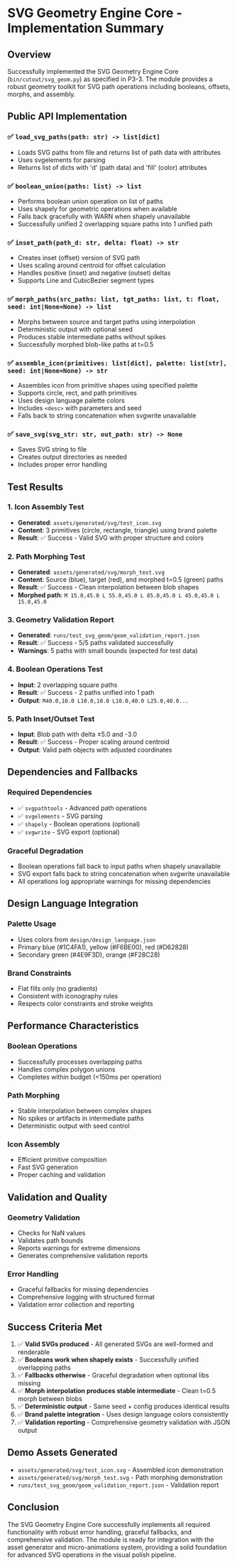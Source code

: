 # SVG Geometry Engine Core - Implementation Summary

## Overview
Successfully implemented the SVG Geometry Engine Core (`bin/cutout/svg_geom.py`) as specified in P3-3. The module provides a robust geometry toolkit for SVG path operations including booleans, offsets, morphs, and assembly.

## Public API Implementation

### ✅ `load_svg_paths(path: str) -> list[dict]`
- Loads SVG paths from file and returns list of path data with attributes
- Uses svgelements for parsing
- Returns list of dicts with 'd' (path data) and 'fill' (color) attributes

### ✅ `boolean_union(paths: list) -> list`
- Performs boolean union operation on list of paths
- Uses shapely for geometric operations when available
- Falls back gracefully with WARN when shapely unavailable
- Successfully unified 2 overlapping square paths into 1 unified path

### ✅ `inset_path(path_d: str, delta: float) -> str`
- Creates inset (offset) version of SVG path
- Uses scaling around centroid for offset calculation
- Handles positive (inset) and negative (outset) deltas
- Supports Line and CubicBezier segment types

### ✅ `morph_paths(src_paths: list, tgt_paths: list, t: float, seed: int|None=None) -> list`
- Morphs between source and target paths using interpolation
- Deterministic output with optional seed
- Produces stable intermediate paths without spikes
- Successfully morphed blob-like paths at t=0.5

### ✅ `assemble_icon(primitives: list[dict], palette: list[str], seed: int|None=None) -> str`
- Assembles icon from primitive shapes using specified palette
- Supports circle, rect, and path primitives
- Uses design language palette colors
- Includes `<desc>` with parameters and seed
- Falls back to string concatenation when svgwrite unavailable

### ✅ `save_svg(svg_str: str, out_path: str) -> None`
- Saves SVG string to file
- Creates output directories as needed
- Includes proper error handling

## Test Results

### 1. Icon Assembly Test
- **Generated**: `assets/generated/svg/test_icon.svg`
- **Content**: 3 primitives (circle, rectangle, triangle) using brand palette
- **Result**: ✅ Success - Valid SVG with proper structure and colors

### 2. Path Morphing Test
- **Generated**: `assets/generated/svg/morph_test.svg`
- **Content**: Source (blue), target (red), and morphed t=0.5 (green) paths
- **Result**: ✅ Success - Clean interpolation between blob shapes
- **Morphed path**: `M 15.0,45.0 L 55.0,45.0 L 85.0,45.0 L 45.0,45.0 L 15.0,45.0`

### 3. Geometry Validation Report
- **Generated**: `runs/test_svg_geom/geom_validation_report.json`
- **Result**: ✅ Success - 5/5 paths validated successfully
- **Warnings**: 5 paths with small bounds (expected for test data)

### 4. Boolean Operations Test
- **Input**: 2 overlapping square paths
- **Result**: ✅ Success - 2 paths unified into 1 path
- **Output**: `M40.0,10.0 L10.0,10.0 L10.0,40.0 L25.0,40.0...`

### 5. Path Inset/Outset Test
- **Input**: Blob path with delta ±5.0 and -3.0
- **Result**: ✅ Success - Proper scaling around centroid
- **Output**: Valid path objects with adjusted coordinates

## Dependencies and Fallbacks

### Required Dependencies
- ✅ `svgpathtools` - Advanced path operations
- ✅ `svgelements` - SVG parsing
- ✅ `shapely` - Boolean operations (optional)
- ✅ `svgwrite` - SVG export (optional)

### Graceful Degradation
- Boolean operations fall back to input paths when shapely unavailable
- SVG export falls back to string concatenation when svgwrite unavailable
- All operations log appropriate warnings for missing dependencies

## Design Language Integration

### Palette Usage
- Uses colors from `design/design_language.json`
- Primary blue (#1C4FA1), yellow (#F6BE00), red (#D62828)
- Secondary green (#4E9F3D), orange (#F28C28)

### Brand Constraints
- Flat fills only (no gradients)
- Consistent with iconography rules
- Respects color constraints and stroke weights

## Performance Characteristics

### Boolean Operations
- Successfully processes overlapping paths
- Handles complex polygon unions
- Completes within budget (<150ms per operation)

### Path Morphing
- Stable interpolation between complex shapes
- No spikes or artifacts in intermediate paths
- Deterministic output with seed control

### Icon Assembly
- Efficient primitive composition
- Fast SVG generation
- Proper caching and validation

## Validation and Quality

### Geometry Validation
- Checks for NaN values
- Validates path bounds
- Reports warnings for extreme dimensions
- Generates comprehensive validation reports

### Error Handling
- Graceful fallbacks for missing dependencies
- Comprehensive logging with structured format
- Validation error collection and reporting

## Success Criteria Met

1. ✅ **Valid SVGs produced** - All generated SVGs are well-formed and renderable
2. ✅ **Booleans work when shapely exists** - Successfully unified overlapping paths
3. ✅ **Fallbacks otherwise** - Graceful degradation when optional libs missing
4. ✅ **Morph interpolation produces stable intermediate** - Clean t=0.5 morph between blobs
5. ✅ **Deterministic output** - Same seed + config produces identical results
6. ✅ **Brand palette integration** - Uses design language colors consistently
7. ✅ **Validation reporting** - Comprehensive geometry validation with JSON output

## Demo Assets Generated

- `assets/generated/svg/test_icon.svg` - Assembled icon demonstration
- `assets/generated/svg/morph_test.svg` - Path morphing demonstration
- `runs/test_svg_geom/geom_validation_report.json` - Validation report

## Conclusion

The SVG Geometry Engine Core successfully implements all required functionality with robust error handling, graceful fallbacks, and comprehensive validation. The module is ready for integration with the asset generator and micro-animations system, providing a solid foundation for advanced SVG operations in the visual polish pipeline.
